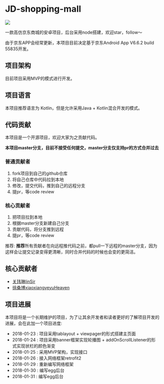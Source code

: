 # JD-shopping-mall


![](https://travis-ci.org/linsir6/JD-shopping-mall.svg?branch=dev)

一款高仿京东商城的安卓项目，后台采用node搭建，欢迎star，follow～

由于京东APP会经常更新，本项目目前决定基于京东Android App V6.6.2 build 55835开发。


## 项目架构

目前项目采用MVP的模式进行开发。

## 项目语言

本项目推荐语言为 Kotlin，但是允许采用Java + Kotlin混合开发的模式。



## 代码贡献

本项目是一个开源项目，欢迎大家为之贡献代码。

**本项目master分支，目前不接受任何提交，master分支仅支持pr的方式合并过去**

### 普通贡献者

1. fork项目到自己的github仓库
2. 将自己仓库中代码拉到本地
3. 修改，提交代码，推到自己的远程分支
4. 提pr，等code review


### 核心贡献者

1. 把项目拉到本地
2. 根据master分支新建自己分支
3. 贡献代码，将分支推到远程
4. 提pr，等code review

推荐: **推荐**所有贡献者在向远程推代码之前，都pull一下远程的master分支，因为这样会让提交记录变得更清晰，同时合并代码的时候也会变的更简洁。

## 核心贡献者

- [关玮琳linSir](http://linsir.top/)
- [徐桑博xiaoxiangyeyuHeaven](https://github.com/xiaoxiangyeyuHeaven)

## 项目进展


本项目将是一个长期维护的项目，为了让其余开发者和读者更好的了解项目开发的进展，会在此加一个项目进度:

- 2018-01-23 : 项目采用tablayout + viewpager的形式搭建主页面
- 2018-01-24 : 项目采用banner框架实现轮播图 + addOnScrollListener的形式实现状栏的颜色渐变
- 2018-01-25 : 采用MVP架构，实现接口
- 2018-01-26 : 接入网络框架retrofit2
- 2018-01-29 : 重新编写网络框架
- 2018-01-30 : 编写egg后台
- 2018-01-31 : 编写egg后台





